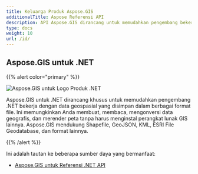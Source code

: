```yaml
---
title: Keluarga Produk Aspose.GIS
additionalTitle: Aspose Referensi API
description: API Aspose.GIS dirancang untuk memudahkan pengembang bekerja dengan data geospasial yang disimpan dalam berbagai format file. Ini memungkinkan Anda membuat, membaca, mengonversi data geografis, dan merender peta tanpa harus menginstal perangkat lunak GIS lainnya.
type: docs
weight: 10
url: /id/
---
```


## Aspose.GIS untuk .NET

{{% alert color="primary" %}} 

![Aspose.GIS untuk Logo Produk .NET](../home_1.png)

Aspose.GIS untuk .NET dirancang khusus untuk memudahkan pengembang .NET bekerja dengan data geospasial yang disimpan dalam berbagai format file. Ini memungkinkan Anda membuat, membaca, mengonversi data geografis, dan merender peta tanpa harus menginstal perangkat lunak GIS lainnya. Aspose.GIS mendukung Shapefile, GeoJSON, KML, ESRI File Geodatabase, dan format lainnya.

{{% /alert %}} 

Ini adalah tautan ke beberapa sumber daya yang bermanfaat:
- [Aspose.GIS untuk Referensi .NET API](/gis/id/net/)